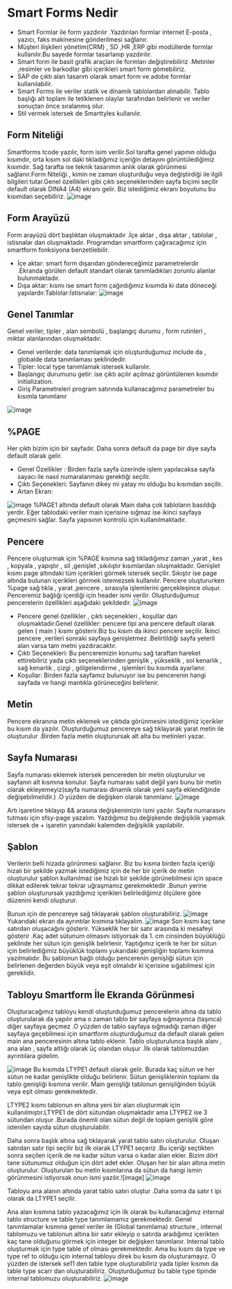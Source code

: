 # Smart Forms Nedir

* Smart Formlar ile form yazdırılır .Yazdırılan formlar internet E-posta , yazıcı, faks makinesine gönderilmesi sağlanır.
* Müşteri ilişkileri yönetim(CRM) , SD ,HR ,ERP  gibi modüllerde formlar kullanılır.Bu sayede formlar tasarlanıp yazdırılır.
* Smart form ile basit grafik araçları ile formları değiştirebiliriz .Metinler ,resimler  ve barkodlar gibi içerikleri smart form gömebiliriz.
* SAP de çıktı alan tasarım olarak smart form ve adobe formlar kullanılabilir.
* Smart Forms ile veriler statik ve dinamik tablolardan alınabilir. Tablo başlığı alt toplam ile tetiklenen  olaylar tarafından belirlenir ve  veriler sonuçtan önce sıralanmış olur.
* Stil vermek istersek de Smarttyles kullanılır.

## Form Niteliği

Smartforms tcode yazılır, form isim verilir.Sol tarafta genel yapının olduğu kısımdır, orta kısım sol daki  tıkladığımız içeriğin detayını görüntülediğimiz kısımdır. Sağ tarafta ise teknik tasarımın anlık olarak görünmesi sağlanır.Form Niteliği , kimin ne zaman oluşturduğu veya değiştirdiği ile ilgili bilgileri tutar.Genel özellikleri gibi çıktı seçeneklerinden sayfa biçimi seçilir default olarak DINA4 (A4)  ekranı gelir. Biz istediğimiz ekranı boyutunu bu kısımdan seçebiliriz.
![image](https://github.com/sumeyyaakbulut/Smart-Forms/assets/62395974/4493c891-2715-45de-a91f-cbcf3adc770c)


## Form Arayüzü

Form arayüzü dört başlıktan oluşmaktadır .İçe aktar , dışa aktar  , tablolar , istisnalar dan oluşmaktadır.
Programdan smartform çağıracağımız için smartform fonksiyona benzetilebilir.
* İçe aktar: smart form dışarıdan göndereceğimiz parametrelerdir .Ekranda görülen default standart olarak tanımladıkları  zorunlu alanlar bulunmaktadır.
* Dışa aktar: kısmı ise smart form çağırdığımız  kısımda ki  data  döneceği yapılardır.Tablolar:İstisnalar:
![image](https://github.com/sumeyyaakbulut/Smart-Forms/assets/62395974/110706c2-672e-4431-a4b6-3f530cafdf21)


## Genel Tanımlar
Genel veriler, tipler , alan sembolü , başlangıç durumu , form rutinleri , miktar alanlarından oluşmaktadır.
* Genel verilerde: data tanımlamak için oluşturduğumuz include da , globalde data tanımlaması şeklindedir.
* Tipler: local type tanımlamak istersek kullanılır.
* Başlangıç durumunu getir:  ise  çıktı açılır açılmaz görüntülenen kısımdır initialization.
* Giriş Parametreleri program satırında kullanacağımız parametreler bu kısımla tanımlanır

![image](https://github.com/sumeyyaakbulut/Smart-Forms/assets/62395974/a5b6fb9e-050a-4963-8c9a-ce35bc2bc947)

## %PAGE
Her çıktı bizim için bir sayfadır.
Daha sonra default da page bir diye sayfa default olarak gelir.
* Genel Özellikler : Birden fazla sayfa üzerinde işlem yapılacaksa sayfa sayacı ile nasıl numaralanması gerektiği seçilir.
* Çıktı Seçenekleri: Sayfanın dikey mi yatay mı olduğu bu kısımdan seçilir.
* Artan Ekran: 

![image](https://github.com/sumeyyaakbulut/Smart-Forms/assets/62395974/7fff1368-4d4d-40b9-a1ae-5894f738bc91)
%PAGE1 altında default olarak Main daha çok tabloların basıldığı yerdir. Eğer tablodaki veriler main içerisine sığmaz ise ikinci sayfaya geçmesini sağlar. Sayfa yapısının kontrolü için kullanılmaktadır.

## Pencere
Pencere oluşturmak için %PAGE kısmına sağ tıkladığımız zaman ,yarat , kes , kopyala , yapıştır  , sil ,genişlet ,sıkılıştır  kısımlardan oluşmaktadır. Genişlet kısmı page altındaki tüm içerikleri görmek istersek seçilir. Sıkıştır ise page altında bulunan içerikleri görmek istemezsek kullanılır.
Pencere oluştururken %page sağ tıkla , yarat ,pencere , sırasıyla işlemlerini gerçekleşince oluşur.
Penceremiz bağlığı içerdiği için header ismi verilir. Oluşturduğumuz pencerelerin özellikleri aşağıdaki şekildedir.
![image](https://github.com/sumeyyaakbulut/Smart-Forms/assets/62395974/520f105c-39fe-43bc-9cff-d1033235e39c)
* Pencere genel özellikler , çıktı seçenekleri , koşullar dan oluşmaktadır.Genel özellikler: pencere tipi ana pencere default olarak gelen ( main ) kısmı gösterir.Biz bu kısım da ikinci pencere seçilir. İkinci pencere ,verileri sonraki sayfaya genişletmez .Belirtildiği  sayfa yeterli  alan varsa tam metni yazdıracaktır.
* Çıktı Seçenekleri: Bu penceremizin konumu sağ taraftan hareket ettirebiliriz  yada çıktı seçeneklerinden genişlik , yükseklik , sol kenarlık , sağ kenarlık  , çizgi , gölgelendirme , işlemleri  bu kısımda ayarlanır.
* Koşullar: Birden fazla sayfamız bulunuyor ise bu pencerenin hangi sayfada ve hangi mantıkla görüneceğini belirlenir.

## Metin 
Pencere ekranına metin eklemek ve çıktıda görünmesini istediğimiz içerikler bu kısım da yazılır.
Oluşturduğumuz pencereye sağ tıklayarak yarat metin ile oluşturulur .Birden fazla metin oluşturursak alt alta  bu metinleri yazar.

## Sayfa Numarası
Sayfa numarası eklemek istersek pencereden bir metin oluşturulur ve sayfanın alt kısmına konulur.
Sayfa numarası sabit değil yani bunu bir metin olarak ekleyemeyiz(sayfa numarası dinamik olarak yeni sayfa eklendiğinde değişebilmelidir.) .O yüzden de değişken olarak tanımlanır.
![image](https://github.com/sumeyyaakbulut/Smart-Forms/assets/62395974/b0e7d1a3-95aa-4cb2-9016-96cad948bdaa)

Artı işaretine tıklayıp && arasına değişkenimizin ismi yazılır. Sayfa numarasını tutması için sfsy-page yazalım.
Yazdığımız bu değişkende değişiklik yapmak istersek de + işaretin yanındaki kalemden değişiklik yapılabilir.

## Şablon
Verilerin belli hizada görünmesi sağlanır. Biz bu kısma birden fazla içeriği hizalı bir şekilde yazmak istediğimiz için de her bir içerik de metin oluşturulur  şablon kullanılmaz ise hizalı bir şekilde görünebilmesi için space dikkat edilerek tekrar tekrar uğraşmamız gerekmektedir .Bunun yerine şablon oluşturursak yazdığımız içerikleri belirlediğimiz ölçülere göre düzenini kendi oluşturur.


Bunun için de pencereye sağ tıklayarak şablon oluşturabiliriz.
![image](https://github.com/sumeyyaakbulut/Smart-Forms/assets/62395974/cda38a7f-ea35-40ec-808c-679a1ce40352)
Yukarıdaki ekran da ayrıntılar kısmına tıklayalım.
![image](https://github.com/sumeyyaakbulut/Smart-Forms/assets/62395974/e56b6bde-235b-45f4-9117-c076d63eac66)
Son kısmı  kaç tane satırdan oluşacağını gösterir. Yükseklik her bir satır arasında ki mesafeyi gösterir .Kaç adet sütunum olmasını istiyorsak da 1. cm cinsinden büyüklüğü şeklinde her sütun için genişlik belirlenir. Yaptığımız içerik te her bir sütun için belirlediğimiz büyüklük toplamı yukarıdaki genişliğin toplamı kısmına yazılmalıdır.
Bu şablonun bağlı olduğu pencerenin genişliği sütun için belirlenen değerden büyük veya eşit olmalıdır ki içerisine sığabilmesi için gereklidir.

## Tabloyu Smartform İle Ekranda Görünmesi 
Oluşturacağımız tabloyu kendi oluşturduğumuz pencerelerin altına da tablo oluşturularak da  yapılır ama o zaman tablo bir sayfaya sığmayınca (taşınca) diğer sayfaya geçmez .O yüzden de tablo sayfaya sığmadığı zaman diğer sayfaya geçebilmesi için smartform oluşturduğumuz da default olarak gelen main ana penceresinin altına tablo eklenir.
Tablo oluşturulunca  başlık alanı , ana alan ,  sayfa altlığı olarak  üç olandan oluşur .İlk olarak tablomuzdan ayrıntılara gidelim.

![image](https://github.com/sumeyyaakbulut/Smart-Forms/assets/62395974/bfa2ca89-ac21-4cbb-9593-ddfa60ea2fcc)
Bu kısımda LTYPE1 default olarak gelir. Burada kaç sütun ve her sütun ne kadar genişlikte olduğu belirlenir.
Sütun genişliklerinin toplamı da tablo genişliği kısmına verilir. Main genişliği tablonun genişliğinden büyük veya eşit olması gerekmektedir.

LTYPE2 kısmı tablonun en altına yeni bir alan oluşturmak için kullanılmıştır.LTYPE1 de dört sütundan oluşmaktadır ama LTYPE2 ise 3 sütundan oluşur .Burada önemli olan sütun değil de toplam genişlik  göre istenilen sayıda sütun oluşturulabilir.

Daha sonra başlık altına sağ tıklayarak yarat tablo satırı oluşturulur. Oluşan satırdan satır tipi seçilir biz ilk olarak LTYPE1 seçeriz .Bu içeriği seçtikten sonra seçilen içerik de ne kadar sütun varsa o kadar alan ekler. Bizim dört tane sütunumuz olduğun için dört adet ekler.
Oluşan her bir alan altına metin oluşturulur. Oluşturulan bu metin kısımlarına da sütun da hangi ismin görünmesini istiyorsak onun ismi yazılır.![image]
![image](https://github.com/sumeyyaakbulut/Smart-Forms/assets/62395974/8bdb5cfc-a3a5-4dab-9357-3c99d8eb862c)

Tabloyu ana alanın altında yarat tablo satırı oluştur .Daha sonra da satır t
ipi olarak da LTYPE1 seçilir.


Ana alan kısmına tablo yazacağımız için ilk olarak bu kullanacağımız internal tablo structure ve table type tanımlamamız gerekmektedir. Genel tanımlamalar kısmına  genel veriler ile (Global tanımlama) structure , internal tablomuzu  ve tablonun altına bir satır ekleyip  o satırda aradığımız içerikten kaç tane olduğunu görmek için integer bir değişken tanımlanır.
Internal tablo oluşturmak için type table of olması gerekmektedir. Ama bu kısım da type ve type ref to olduğu için internal tabloyu direk bu kısım da oluşturamayız. O yüzden de istersek se11 den table type oluşturabiliriz yada tipler kısmın da  table type scarr dan oluşturabiliriz. Oluşturduğumuz bu table type  tipinde internal tablomuzu oluşturabiliriz.
![image](https://github.com/sumeyyaakbulut/Smart-Forms/assets/62395974/68a6f6db-1833-4464-8e44-c3daf2520d69)








